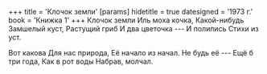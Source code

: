 +++
title = 'Клочок земли'
[params]
  hidetitle = true
  datesigned = '1973 г.'
  book = 'Книжка 1'
+++
Клочок земли
Иль моха кочка,
Какой-нибудь
Замшелый куст,
Растущий гриб
И два цветочка ---
И полились
Стихи из уст.

Вот какова
Для нас природа,
Её начало из начал.
Не будь её ---
Ещё б три года,
Как в рот воды
Набрав, молчал.

<!-- [Илья- 1971-1975] -->
<!-- Книжка 1 -->
